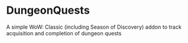# DungeonQuests
A simple WoW: Classic (including Season of Discovery) addon to track acquisition and completion of dungeon quests
